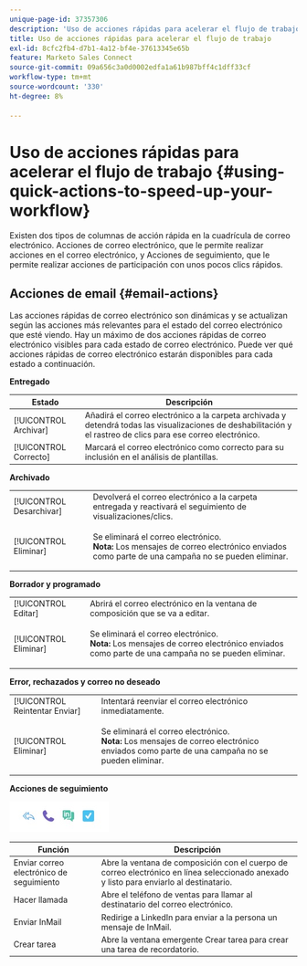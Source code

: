 ```yaml
---
unique-page-id: 37357306
description: 'Uso de acciones rápidas para acelerar el flujo de trabajo: documentos de Marketo, documentación del producto'
title: Uso de acciones rápidas para acelerar el flujo de trabajo
exl-id: 8cfc2fb4-d7b1-4a12-bf4e-37613345e65b
feature: Marketo Sales Connect
source-git-commit: 09a656c3a0d0002edfa1a61b987bff4c1dff33cf
workflow-type: tm+mt
source-wordcount: '330'
ht-degree: 8%

---
```


# Uso de acciones rápidas para acelerar el flujo de trabajo {#using-quick-actions-to-speed-up-your-workflow}

Existen dos tipos de columnas de acción rápida en la cuadrícula de correo electrónico. Acciones de correo electrónico, que le permite realizar acciones en el correo electrónico, y Acciones de seguimiento, que le permite realizar acciones de participación con unos pocos clics rápidos.

## Acciones de email {#email-actions}

Las acciones rápidas de correo electrónico son dinámicas y se actualizan según las acciones más relevantes para el estado del correo electrónico que esté viendo. Hay un máximo de dos acciones rápidas de correo electrónico visibles para cada estado de correo electrónico. Puede ver qué acciones rápidas de correo electrónico estarán disponibles para cada estado a continuación.

**Entregado**

| Estado | Descripción |
|---|---|
| [!UICONTROL Archivar] | Añadirá el correo electrónico a la carpeta archivada y detendrá todas las visualizaciones de deshabilitación y el rastreo de clics para ese correo electrónico. |
| [!UICONTROL Correcto] | Marcará el correo electrónico como correcto para su inclusión en el análisis de plantillas. |

**Archivado**

<table>
 <colgroup>
  <col>
  <col>
 </colgroup>
 <tbody>
  <tr>
   <td>[!UICONTROL Desarchivar]</td>
   <td>Devolverá el correo electrónico a la carpeta entregada y reactivará el seguimiento de visualizaciones/clics.</td>
  </tr>
  <tr>
   <td>[!UICONTROL Eliminar]</td>
   <td><p>Se eliminará el correo electrónico.<br><strong>Nota:</strong> Los mensajes de correo electrónico enviados como parte de una campaña no se pueden eliminar.</p></td>
  </tr>
 </tbody>
</table>

**Borrador y programado**

<table>
 <colgroup>
  <col>
  <col>
 </colgroup>
 <tbody>
  <tr>
   <td>[!UICONTROL Editar]</td>
   <td>Abrirá el correo electrónico en la ventana de composición que se va a editar.</td>
  </tr>
  <tr>
   <td>[!UICONTROL Eliminar]</td>
   <td><p>Se eliminará el correo electrónico.<br><strong>Nota:</strong> Los mensajes de correo electrónico enviados como parte de una campaña no se pueden eliminar.</p></td>
  </tr>
 </tbody>
</table>

**Error, rechazados y correo no deseado**

<table>
 <colgroup>
  <col>
  <col>
 </colgroup>
 <tbody>
  <tr>
   <td>[!UICONTROL Reintentar Enviar]</td>
   <td>Intentará reenviar el correo electrónico inmediatamente.</td>
  </tr>
  <tr>
   <td>[!UICONTROL Eliminar]</td>
   <td><p>Se eliminará el correo electrónico.<br><strong>Nota:</strong> Los mensajes de correo electrónico enviados como parte de una campaña no se pueden eliminar.</p></td>
  </tr>
 </tbody>
</table>

**Acciones de seguimiento**

![](assets/using-quick-actions-to-speed-up-your-workflow-1.png)

| Función | Descripción |
|---|---|
| Enviar correo electrónico de seguimiento | Abre la ventana de composición con el cuerpo de correo electrónico en línea seleccionado anexado y listo para enviarlo al destinatario. |
| Hacer llamada | Abre el teléfono de ventas para llamar al destinatario del correo electrónico. |
| Enviar InMail | Redirige a LinkedIn para enviar a la persona un mensaje de InMail. |
| Crear tarea | Abre la ventana emergente Crear tarea para crear una tarea de recordatorio. |
